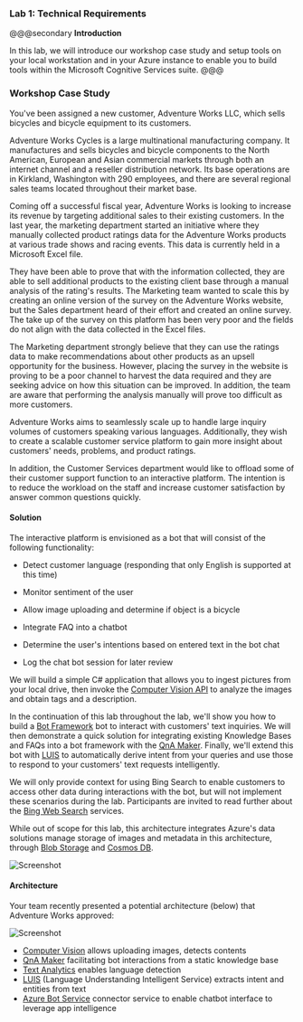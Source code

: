 ### Lab 1: Technical Requirements

@@@secondary
**Introduction**

In this lab, we will introduce our workshop case study and setup tools on your local workstation and in your Azure instance to enable you to build tools within the Microsoft Cognitive Services suite.
@@@

### Workshop Case Study

You've been assigned a new customer, Adventure Works LLC, which sells bicycles and bicycle equipment to its customers.

Adventure Works Cycles is a large multinational manufacturing company. It manufactures and sells bicycles and bicycle components to the North American, European and Asian commercial markets through both an internet channel and a reseller distribution network. Its base operations are in Kirkland, Washington with 290 employees, and there are several regional sales teams located throughout their market base.

Coming off a successful fiscal year, Adventure Works is looking to increase its revenue by targeting additional sales to their existing customers. In the last year, the marketing department started an initiative where they manually collected product ratings data for the Adventure Works products at various trade shows and racing events. This data is currently held in a Microsoft Excel file.

They have been able to prove that with the information collected, they are able to sell additional products to the existing client base through a manual analysis of the rating's results. The Marketing team wanted to scale this by creating an online version of the survey on the Adventure Works website, but the Sales department heard of their effort and created an online survey. The take up of the survey on this platform has been very poor and the fields do not align with the data collected in the Excel files.

The Marketing department strongly believe that they can use the ratings data to make recommendations about other products as an upsell opportunity for the business. However, placing the survey in the website is proving to be a poor channel to harvest the data required and they are seeking advice on how this situation can be improved. In addition, the team are aware that performing the analysis manually will prove too difficult as more customers.

 Adventure Works aims to seamlessly scale up to handle large inquiry volumes of customers speaking various languages. Additionally, they wish to create a scalable customer service platform to gain more insight about customers' needs, problems, and product ratings.

In addition, the Customer Services department would like to offload some of their customer support function to an interactive platform. The intention is to reduce the workload on the staff and increase customer satisfaction by answer common questions quickly.

#### Solution

The interactive platform is envisioned as a bot that will consist of the following functionality:

- Detect customer language (responding that only English is supported at this time)

- Monitor sentiment of the user

- Allow image uploading and determine if object is a bicycle

- Integrate FAQ into a chatbot

- Determine the user's intentions based on entered text in the bot chat

- Log the chat bot session for later review

We will build a simple C# application that allows you to ingest pictures from your local drive, then invoke the [Computer Vision API](https://www.microsoft.com/cognitive-services/en-us/computer-vision-api) to analyze the images and obtain tags and a description.

In the continuation of this lab throughout the lab, we'll show you how to build a [Bot Framework](https://dev.botframework.com/) bot to interact with customers' text inquiries. We will then demonstrate a quick solution for integrating existing Knowledge Bases and FAQs into a bot framework with the [QnA Maker](https://docs.microsoft.com/en-us/azure/cognitive-services/qnamaker/overview/overview). Finally, we'll extend this bot with [LUIS](https://www.microsoft.com/cognitive-services/en-us/language-understanding-intelligent-service-luis) to automatically derive intent from your queries and use those to respond to your customers' text requests intelligently.

We will only provide context for using Bing Search to enable customers to access other data during interactions with the bot, but will not implement these scenarios during the lab. Participants are invited to read further about the [Bing Web Search](https://azure.microsoft.com/en-us/services/cognitive-services/directory/search/) services.

While out of scope for this lab, this architecture integrates Azure's data solutions manage storage of images and metadata in this architecture, through [Blob Storage]((https://docs.microsoft.com/en-us/azure/storage/storage-dotnet-how-to-use-blobs)) and [Cosmos DB](https://azure.microsoft.com/en-us/services/cosmos-db/).

![Screenshot](https://godeployblob.blob.core.windows.net//labguideimages/AI-100/All-Labs/6ad8c5b2-f96c-489b-9801-747c392bfa4b.png)

#### Architecture

Your team recently presented a potential architecture (below) that Adventure Works approved:

![Screenshot](https://godeployblob.blob.core.windows.net//labguideimages/AI-100/All-Labs/cd905c05-8a1c-4876-b9c0-47e036adbaea.png)

- [Computer Vision](https://azure.microsoft.com/en-us/services/cognitive-services/computer-vision/) allows uploading images, detects contents
- [QnA Maker](https://azure.microsoft.com/en-us/services/cognitive-services/qna-maker/) facilitating bot interactions from a static knowledge base
- [Text Analytics](https://azure.microsoft.com/en-us/services/cognitive-services/text-analytics/) enables language detection
- [LUIS](https://docs.microsoft.com/en-us/azure/cognitive-services/LUIS/Home)  (Language Understanding Intelligent Service)
extracts intent and entities from text
- [Azure Bot Service](https://azure.microsoft.com/en-us/services/bot-service/) connector service to enable chatbot interface to leverage app intelligence
